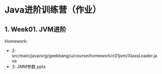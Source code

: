 # Java进阶训练营（作业）

## 1. Week01. JVM进阶

Homework:
- 2: src/main/java/org/geekbang/u/course/homework/c01jvm/XlassLoader.java
- 3: JMM参数.pptx
